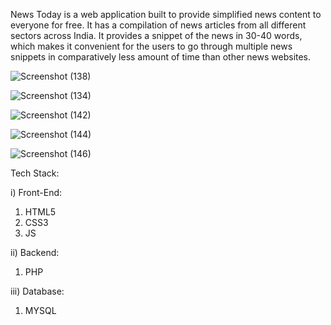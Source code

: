 News Today is a web application built to provide simplified news content to everyone for free. It has a compilation of news articles from all different sectors across India. It provides a snippet of the news in 30-40 words, which makes it convenient for the users to go through multiple news snippets in comparatively less amount of time than other news websites.

![Screenshot (138)](https://user-images.githubusercontent.com/83204279/233854125-24f7818c-e856-40a0-be04-5ea83b84dd69.png)

![Screenshot (134)](https://user-images.githubusercontent.com/83204279/233854340-4dda0c1e-921b-427d-b994-6fc5cb995f26.png)

![Screenshot (142)](https://user-images.githubusercontent.com/83204279/233854426-5ca180ef-3841-4262-9332-fad69fc8e697.png)

![Screenshot (144)](https://user-images.githubusercontent.com/83204279/233854513-d3b439f0-7853-47a9-9d62-9d3c93dd6fcc.png)

![Screenshot (146)](https://user-images.githubusercontent.com/83204279/233854568-466f1abd-37a2-4191-9ece-b20976da2259.png)


Tech Stack:

i) Front-End:
1) HTML5
2) CSS3
3) JS

ii) Backend:
1) PHP 

iii) Database:
1) MYSQL
